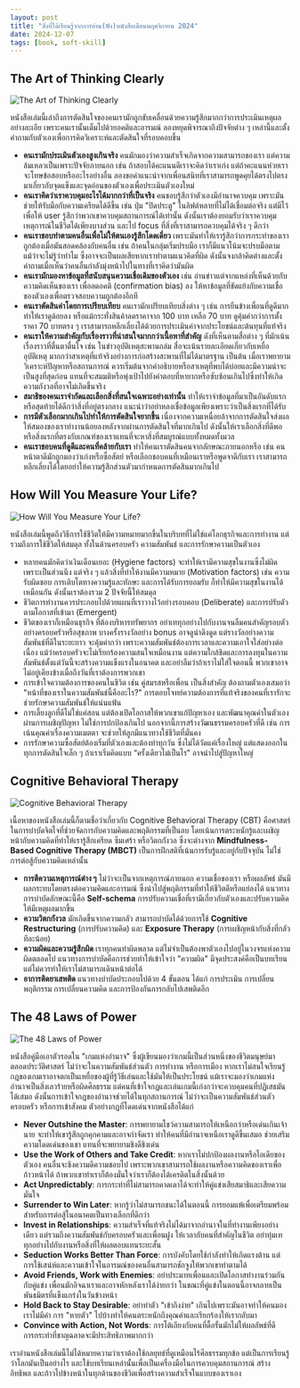 ```yaml
---
layout: post
title: "สิ่งที่ได้เรียนรู้จากการอ่าน(ฟัง)หนังสือเดือนพฤศจิกายน 2024"
date: 2024-12-07
tags: [book, soft-skill]
---
```


## The Art of Thinking Clearly

![The Art of Thinking Clearly](/assets/2024-12-07/2024-12-07-the-art-of-thinking-clearly.jpeg)

หนังสือเล่มนี้เล่าถึงการตัดสินใจของคนเรามักถูกขับเคลื่อนด้วยความรู้สึกมากกว่าการประเมินเหตุผลอย่างละเอีย เพราะคนเรานั้นเต็มไปด้วยอคติและอารมณ์ ลองหยุดพิจารณาถึงปัจจัยต่าง ๆ เหล่านี้และตั้งคำถามกับตัวเองเพื่อการคิดวิเคราะห์และตัดสินใจที่รอบคอบขึ้น

- **คนเรามักประเมินตัวเองสูงเกินจริง** คนมักมองว่าความสำเร็จเกิดจากความสามารถของเรา แต่ความล้มเหลวเป็นเพราะปัจจัยภายนอก เช่น ถ้าสอบได้คะแนนดีเราจะคิดว่าเราเก่ง แต่ถ้าคะแนนห่วยเราจะโทษข้อสอบหรืออะไรอย่างอื่น ลองขอคำแนะนำจากเพื่อนสนิทที่เราสามารถพูดคุยได้ตรงไปตรงมาเกี่ยวกับจุดแข็งและจุดอ่อนของตัวเองเพื่อประเมินตัวเองใหม่
- **คนเราคิดว่าเราควบคุมอะไรได้มากกว่าที่เป็นจริง** คนชอบรู้สึกว่าตัวเองมีอำนาจควบคุม เพราะมันช่วยให้รับมือกับความเครียดได้ดีขึ้น เช่น ปุ่ม "ปิดประตู" ในลิฟต์หลายที่ไม่ได้เชื่อมต่อจริง แต่มีไว้เพื่อให้ user รู้สึกว่าพวกเขาควบคุมสถานการณ์ได้เท่านั้น ดังนั้นเราต้องยอมรับว่าเราควบคุมเหตุการณ์ในชีวิตได้เพียงบางส่วน และไป focus ที่สิ่งที่เราสามารถควบคุมได้จริง ๆ ดีกว่า
- **คนเราชอบทำตามคนอื่นเพื่อไม่ให้ตนเองรู้สึกโดดเดี่ยว** เพราะมันทำให้เรารู้สึกว่าการกระทำของเราถูกต้องเมื่อมันสอดคล้องกับคนอื่น เช่น ถ้าคนในกลุ่มเริ่มปรบมือ เราก็มีแนวโน้มจะปรบมือตาม แม้ว่าจะไม่รู้ว่าทำไม ซึ่งอาจจะเป็นผลเสียหากเราทำตามแนวคิดที่ผิด ดังนั้นจงกล้าคิดต่างและตั้งคำถามเมื่อเห็นว่าคนอื่นกำลังมุ่งหน้าไปในทางที่เราคิดว่ามันผิด
- **คนเรามักมองหาข้อมูลที่สนับสนุนความเชื่อเดิมของตัวเอง** เช่น อ่านข่าวแต่จากแหล่งที่เห็นด้วยกับความคิดเห็นของเรา เพื่อลดอคติ (confirmation bias) ลง ให้หาข้อมูลที่ขัดแย้งกับความเชื่อของตัวเองเพื่อตรวจสอบความถูกต้องอีกที
- **คนเราตัดสินค่าโดยการเปรียบเทียบ** คนเรามักเปรียบเทียบสิ่งต่าง ๆ เช่น การยืนข้างเพื่อนที่ดูดีมากทำให้เราดูด้อยลง หรือแม้กระทั่งสินค้าลดราคาจาก 100 บาท เหลือ 70 บาท ดูคุ้มค่ากว่าการตั้งราคา 70 บาทตรง ๆ เราสามารถหลีกเลี่ยงได้ด้วยการประเมินค่าจากประโยชน์และต้นทุนที่แท้จริง
- **คนเราให้ความสำคัญกับเรื่องราวที่น่าสนใจมากกว่าเนื้อหาที่สำคัญ** ดังที่เห็นตามสื่อต่าง ๆ ที่มักเน้นเรื่องราวที่ตื่นตาตื่นใจ เช่น ในข่าวอุบัติเหตุสะพานถล่ม สื่อจะเน้นรายละเอียดเกี่ยวกับเหยื่ออุบัติเหตุ มากกว่าสาเหตุที่แท้จริงอย่างการก่อสร้างสะพานที่ไม่ได้มาตรฐาน เป็นต้น เมื่อเราพยายามวิเคราะห์ปัญหาหรือสถานการณ์ ควรเริ่มต้นจากคำอธิบายหรือสาเหตุที่พบได้บ่อยและมีความน่าจะเป็นสูงที่สุดก่อน แทนที่จะสมมติหรือพุ่งเป้าไปยังคำตอบที่หายากหรือซับซ้อนเกินไปซึ่งทำให้เกิดความกังวลที่อาจไม่เกิดขึ้นจริง
- **สมาธิของคนเราจำกัดและเลือกสิ่งที่สนใจเฉพาะอย่างเท่านั้น** ทำให้เราจำข้อมูลที่มาเป็นอันดับแรกหรือสุดท้ายได้ดีกว่าสิ่งที่อยู่ตรงกลาง แนะนำว่าอย่าหลงเชื่อข้อมูลเพียงเพราะว่าเป็นสิ่งแรกที่ได้รับ
- **การมีตัวเลือกมากเกินไปทำให้การตัดสินใจยากขึ้น** เนื่องจากความเหนื่อยล้าจากการตัดสินใจส่งผลให้สมองของเราทำงานน้อยลงหลังจากผ่านการตัดสินใจที่มากเกินไป ดังนั้นให้เราเลือกสิ่งที่ดีพอหรือสิ่งแรกที่ตรงกับเกณฑ์ของเราแทนที่จะหาสิ่งที่สมบูรณ์แบบทั้งหมดทั้งมวล
- **คนเราชอบคนที่ดูดีและคนที่คล้ายกับเรา** ทำให้คนเราตัดสินคนจากลักษณะภายนอกหรือ เช่น คนหน้าตาดีมักถูกมองว่าเก่งหรือซื่อสัตย์ หรือเลือกชอบคนที่เหมือนเราหรือพูดจาดีกับเรา เราสามารถหลีกเลี่ยงได้โดยอย่าให้ความรู้สึกส่วนตัวมากำหนดการตัดสินมากเกินไป

## How Will You Measure Your Life?

![How Will You Measure Your Life?](/assets/2024-12-07/2024-12-07-how-will-you-measure-your-life.jpeg)

หนังสือเล่มนี้พูดถึงวิธีการใช้ชีวิตให้มีความหมายมากขึ้นในบริบทที่ไม่ใช่แค่โลกธุรกิจและการทำงาน แต่รวมถึงการใช้ชีวิตให้สมดุล ทั้งในด้านครอบครัว ความสัมพันธ์ และการรักษาความเป็นตัวเอง

- หลายคนมักคิดว่าเงินเดือนเยอะ (Hygiene factors) จะทำให้เรามีความสุขในงานซึ่งไม่ผิดเพราะเป็นส่วนนึง แต่จริง ๆ แล้วสิ่งที่ทำให้งานมีความหมาย (Motivation factors) เช่น ความรับผิดชอบ การเติบโตทางความรู้และทักษะ และการได้รับการยอมรับ ก็ทำให้มีความสุขในงานได้เหมือนกัน ดังนั้นเราต้องรวม 2 ปัจจัยนี้ให้สมดุล
- ชีวิตการทำงานควรประกอบไปด้วยแผนที่เราวางไว้อย่างรอบคอบ (Deliberate) และการปรับตัวตามโอกาสที่เข้ามา (Emergent)
- ชีวิตของเราก็เหมือนธุรกิจ ที่ต้องบริหารทรัพยากร อย่าเททุกอย่างไปกับงานจนลืมคนสำคัญรอบตัว อย่างครอบครัวหรือสุขภาพ บางครั้งรางวัลอย่าง bonus อาจดูน่าดึงดูด แต่รางวัลอย่างความสัมพันธ์ที่ดีในระยะยาว จะคุ้มค่ากว่า เพราะความสัมพันธ์ต้องการเวลาและความเอาใจใส่อย่างต่อเนื่อง แม้ว่าครอบครัวจะไม่เรียกร้องความสนใจเหมือนงาน แต่ความใกล้ชิดและการลงทุนในความสัมพันธ์ตั้งแต่วันนี้จะสร้างความแข็งแรงในอนาคต และอย่าลืมว่าถ้าเราไม่ใส่ใจตอนนี้ พวกเขาอาจไม่อยู่เคียงข้างเมื่อถึงวันที่เราต้องการพวกเขา
- การเข้าใจความต้องการของคนในชีวิต เช่น คู่สมรสหรือเพื่อน เป็นสิ่งสำคัญ ต้องถามตัวเองเสมอว่า "หน้าที่ของเราในความสัมพันธ์นี้คืออะไร?" การตอบโจทย์ความต้องการที่แท้จริงของคนที่เรารักจะช่วยรักษาความสัมพันธ์ให้แน่นแฟ้น
- การเลี้ยงลูกที่ดีไม่ใช่แค่สอน แต่ต้องเปิดโอกาสให้พวกเขาแก้ปัญหาเอง และพัฒนาคุณค่าในตัวเองผ่านการเผชิญปัญหา ไม่ใช่การปกป้องเกินไป นอกจากนี้การสร้างวัฒนธรรมครอบครัวที่ดี เช่น การเน้นคุณค่าเรื่องความเมตตา จะช่วยให้ลูกมีแนวทางใช้ชีวิตที่มั่นคง
- การรักษาความซื่อสัตย์ต้องเริ่มที่ตัวเองและต้องทำทุกวัน ซึ่งไม่ได้วัดแค่เรื่องใหญ่ แต่แสดงออกในทุกการตัดสินใจเล็ก ๆ ถ้าเราเริ่มคิดแบบ “ครั้งเดียวไม่เป็นไร” อาจนำไปสู่ปัญหาใหญ่

## Cognitive Behavioral Therapy

![Cognitive Behavioral Therapy](/assets/2024-12-07/2024-12-07-cognitive-behavioral-therapy.jpg)

เนื้อหาของหนังสือเล่มนี้ก็ตามชื่อว่าเกี่ยวกับ Cognitive Behavioral Therapy (CBT) คือศาสตร์ในการบำบัดจิตใจที่ช่วยจัดการกับความคิดและพฤติกรรมที่เป็นลบ โดยเน้นการตระหนักรู้และเผชิญหน้ากับความคิดที่ทำให้เรารู้สึกเครียด ซึมเศร้า หรือวิตกกังวล ซึ่งจะต่างจาก **Mindfulness-Based Cognitive Therapy (MBCT)** เป็นการฝึกสติที่เน้นการรับรู้และอยู่กับปัจจุบัน ไม่ใช่การต่อสู้กับความคิดเหล่านั้น

- **การตีความเหตุการณ์ต่าง ๆ** ไม่ว่าจะเป็นจากเหตุการณ์ภายนอก ความเชื่อของเรา หรือผลลัพธ์ มันมีผลกระทบโดยตรงต่อความคิดและอารมณ์ ซึ่งนำไปสู่พฤติกรรมที่ทำให้ชีวิตดีหรือแย่ลงได้ แนวทางการบำบัดลักษณะนี้คือ **Self-schema** การปรับความเชื่อที่เรามีเกี่ยวกับตัวเองและปรับความคิดให้มีเหตุผลมากขึ้น
- **ความวิตกกังวล** มักเกิดขึ้นจากความกลัว สามารถบำบัดได้ด้วยการใช้ **Cognitive Restructuring** (การปรับความคิด) และ **Exposure Therapy** (การเผชิญหน้ากับสิ่งที่กลัวทีละน้อย)
- **ความผิดและความรู้สึกผิด** เราทุกคนทำผิดพลาด แต่ไม่จำเป็นต้องพาตัวเองไปอยู่ในวงจรแห่งความผิดตลอดไป แนวทางการบำบัดคือการช่วยทำให้เข้าใจว่า "ความผิด" มีจุดประสงค์คือเป็นบทเรียน แต่ไม่ควรทำให้เราไม่สามารถเดินหน้าต่อได้
- **อาการติดยาเสพติด** แนวทางบำบัดประกอบไปด้วย 4 ขั้นตอน ได้แก่ การประเมิน การเปลี่ยนพฤติกรรม การเปลี่ยนความคิด และการป้องกันการกลับไปเสพติดอีก

## The 48 Laws of Power

![The 48 Laws of Power](/assets/2024-12-07/2024-12-07-48-laws-of-power.jpg)

หนังสือคู่มือเอาตัวรอดใน "เกมแห่งอำนาจ" ซึ่งผู้เขียนมองว่าเกมนี้เป็นส่วนหนึ่งของชีวิตมนุษย์มาตลอดประวัติศาสตร์ ไม่ว่าจะในความสัมพันธ์ส่วนตัว การทำงาน หรือการเมือง หากเราไม่สนใจเรียนรู้กฎของเกมเราอาจตกเป็นเหยื่อของผู้ที่รู้วิธีเล่นและใช้มันให้เป็นประโยชน์ แม้เราจะมองว่าเกมแห่งอำนาจเป็นสิ่งเลวร้ายหรือผิดศีลธรรม แต่คนที่เข้าใจกฎและเล่นเกมนี้เก่งกว่าจะควบคุมคนที่ปฏิเสธมันได้เสมอ ดังนั้นการเข้าใจกฎของอำนาจช่วยได้ในทุกสถานการณ์ ไม่ว่าจะเป็นความสัมพันธ์ส่วนตัว ครอบครัว หรือการเข้าสังคม ตัวอย่างกฎที่โดดเด่นจากหนังสือได้แก่

- **Never Outshine the Master**: การพยายามโชว์ความสามารถให้เหนือกว่าหรือเด่นเกินเจ้านาย จะทำให้เขารู้สึกถูกคุกคามและอาจกำจัดเรา ทำให้คนที่มีอำนาจเหนือเราดูดีขึ้นเสมอ ช่วยเสริมความโดดเด่นของเขา แทนที่จะพยายามชิงดีชิงเด่น
- **Use the Work of Others and Take Credit**: หากเราไม่ปกป้องผลงานหรือไอเดียของตัวเอง คนอื่นจะชิงความดีความชอบไป เพราะพวกเขาสามารถใช้ผลงานหรือความคิดของเราเพื่อก้าวหน้าได้ ถ้าพวกเขาทำเราก็ต้องมั่นใจว่าเราก็ต้องได้เครดิตในสิ่งนั้นด้วย
- **Act Unpredictably**: การกระทำที่ไม่สามารถคาดเดาได้จะทำให้คู่แข่งเสียสมาธิและเสียความมั่นใจ
- **Surrender to Win Later**: หากรู้ว่าไม่สามารถชนะได้ในตอนนี้ การยอมแพ้เพื่อเตรียมพร้อมสำหรับการต่อสู้ในอนาคตเป็นทางเลือกที่ดีกว่า
- **Invest in Relationships**: ความสำเร็จที่แท้จริงไม่ได้มาจากอำนาจในที่ทำงานเพียงอย่างเดียว แต่รวมถึงความสัมพันธ์กับครอบครัวและเพื่อนฝูง ให้เวลากับคนที่สำคัญในชีวิต อย่าทุ่มเททุกอย่างไปกับงานหรือสิ่งที่ให้ผลตอบแทนระยะสั้น
- **Seduction Works Better Than Force**: การบังคับโดยใช้กำลังทำให้เกิดแรงต้าน แต่การใช้เสน่ห์และความเข้าใจในอารมณ์ของคนอื่นสามารถชักจูงให้พวกเขาทำตามได้
- **Avoid Friends, Work with Enemies**: อย่าประมาทเพื่อนและเปิดโอกาสทำงานร่วมกันกับคู่แข่ง เพื่อนมักอิจฉาเราและอาจหักหลังเราได้ง่ายกว่า ในขณะที่คู่แข่งในตอนนี้อาจกลายเป็นพันธมิตรที่แข็งแกร่งในวันข้างหน้า
- **Hold Back to Stay Desirable**: อย่าทำตัว "เข้าถึงง่าย" เกินไปเพราะมันอาจทำให้คนมองเราไม่มีค่า การ "หายตัว" ไปบ้างทำให้คนตระหนักถึงคุณค่าและเรียกร้องให้เรากลับมา
- **Convince with Action, Not Words**: การโต้เถียงกับคนที่ดื้อรั้นมักไม่ให้ผลลัพธ์ที่ดี การกระทำที่ชาญฉลาดจะมีประสิทธิภาพมากกว่า

เราอ่านหนังสือเล่มนี้ไม่ได้หมายความว่าเราต้องใช้กลยุทธ์ที่ดูเหมือนไร้ศีลธรรมทุกข้อ แต่เป็นการเรียนรู้ว่าโลกมันเป็นอย่างไร และใช้บทเรียนเหล่านั้นเพื่อเป็นเครื่องมือในการควบคุมสถานการณ์ สร้างอิทธิพล และก้าวไปข้างหน้าในทุกด้านของชีวิตเพื่อสร้างความสำเร็จในแบบของเราเอง
